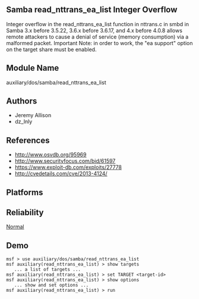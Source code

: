 ## Samba read_nttrans_ea_list Integer Overflow

Integer overflow in the read_nttrans_ea_list function in 
nttrans.c in smbd in Samba 3.x before 3.5.22, 3.6.x before 
3.6.17, and 4.x before 4.0.8 allows remote attackers to 
cause a denial of service (memory consumption) via a 
malformed packet. Important Note: in order to work, the "ea 
support" option on the target share must be enabled.


## Module Name
auxiliary/dos/samba/read_nttrans_ea_list

## Authors
* Jeremy Allison
* dz_lnly


## References
* http://www.osvdb.org/95969
* http://www.securityfocus.com/bid/61597
* https://www.exploit-db.com/exploits/27778
* http://cvedetails.com/cve/2013-4124/




## Platforms


## Reliability
[Normal](https://github.com/rapid7/metasploit-framework/wiki/Exploit-Ranking)

## Demo

```
msf > use auxiliary/dos/samba/read_nttrans_ea_list
msf auxiliary(read_nttrans_ea_list) > show targets
   ... a list of targets ...
msf auxiliary(read_nttrans_ea_list) > set TARGET <target-id>
msf auxiliary(read_nttrans_ea_list) > show options
   ... show and set options ...
msf auxiliary(read_nttrans_ea_list) > run
```
    
    